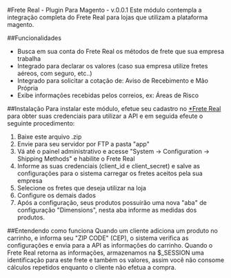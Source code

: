 #Frete Real - Plugin Para Magento - v.0.0.1
Este módulo contempla a integração completa do Frete Real para lojas que utilizam a plataforma magento.

##Funcionalidades
* Busca em sua conta do Frete Real os métodos de frete que sua empresa trabalha
* Integrado para declarar os valores (caso sua empresa utilize fretes aéreos, com seguro, etc..)
* Integrado para solicitar a cotação de: Aviso de Recebimento e Mão Própria
* Exibe informações recebidas pelos correios, ex: Áreas de Risco

##Instalação
Para instalar este módulo, efetue seu cadastro no [*Frete Real](https://fretereal.com) para obter suas credenciais para utilizar a API e em seguida efeute o seguinte procedimento:

1. Baixe este arquivo .zip
2. Envie para seu servidor por FTP a pasta "app"
3. Vá até o painel administrativo e acesse "System -> Configuration -> Shipping Methods" e habilite o Frete Real
4. Informe as suas credenciais (client_id e client_secret) e salve as configurações para o sistema carregar os fretes aceitos pela sua empresa
5. Selecione os fretes que deseja utilizar na loja
6. Configure os demais dados
7. Após a configuração, seus produtos possuirão uma nova "aba" de configuração "Dimensions", nesta aba informe as medidas dos produtos.

##Entendendo como funciona
Quando um cliente adiciona um produto no carrinho, e informa seu "ZIP CODE" (CEP), o sistema verifica as configurações e envia para a API as informações do carrinho.
Quando o Frete Real retorna as informações, armazenamos na $_SESSION uma identificação para este frete e também os valores, assim você não consome cálculos repetidos enquanto o cliente não efetua a compra.